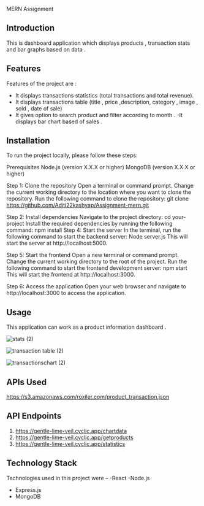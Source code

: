 MERN Assignment 

## Introduction
This is dashboard application which displays products , transaction stats and bar graphs based on data . 
## Features
Features of the project are :
- It displays transactions statistics (total transactions and total revenue).
- It displays transactions table (title , price ,description, category , image , sold , date of sale)
- It gives option to search product and filter according to month . 
-It displays bar chart based of sales .

## Installation
To run the project locally, please follow these steps:

Prerequisites
Node.js (version X.X.X or higher)
MongoDB (version X.X.X or higher)

Step 1: Clone the repository
Open a terminal or command prompt.
Change the current working directory to the location where you want to clone the repository.
Run the following command to clone the repository:
git clone https://github.com/Aditi22kashyap/Assignment-mern.git

Step 2: Install dependencies
Navigate to the project directory:
cd your-project
Install the required dependencies by running the following command:
npm install
Step 4: Start the server
In the terminal, run the following command to start the backend server:
Node server.js 
This will start the server at http://localhost:5000.

Step 5: Start the frontend
Open a new terminal or command prompt.
Change the current working directory to the root of the project.
Run the following command to start the frontend development server:
npm start
This will start the frontend at http://localhost:3000.

Step 6: Access the application
Open your web browser and navigate to http://localhost:3000 to access the application.

## Usage
This application can work as a product information dashboard . 

 ![stats (2)](https://github.com/Aditi22kashyap/Assignment-mern/assets/108919601/306323d8-9daf-44b0-b478-5b91ed50020e)
 
![transaction table (2)](https://github.com/Aditi22kashyap/Assignment-mern/assets/108919601/8b09a528-db61-4d83-ad80-b8ee514f40d3)

![transactionschart (2)](https://github.com/Aditi22kashyap/Assignment-mern/assets/108919601/ab76aeb9-5eff-4495-8381-743564e8c371)


## APIs Used
https://s3.amazonaws.com/roxiler.com/product_transaction.json

## API Endpoints
1.  https://gentle-lime-veil.cyclic.app/chartdata  
2.  https://gentle-lime-veil.cyclic.app/getproducts
3.  https://gentle-lime-veil.cyclic.app/statistics


## Technology Stack
Technologies used in this project were – 
-React 
-Node.js
- Express.js
- MongoDB


